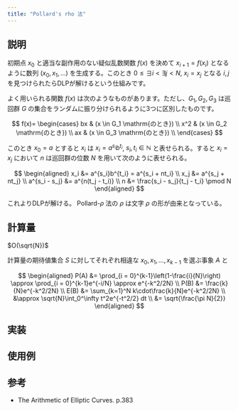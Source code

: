 ```yaml
---
title: "Pollard's rho 法"
---
```


## 説明

初期点 $x_0$ と適当な副作用のない疑似乱数関数 $f(x)$ を決めて $x_{i+1} = f(x_i)$ となるように数列 $(x_0, x_1, \ldots)$ を生成する。このとき $0 \leq \exists i < \exists j < N$, $x_i = x_j$ となる $i,j$ を見つけられたらDLPが解けるという仕組みです。

よく用いられる関数 $f(x)$ は次のようなものがあります。ただし、$G_1, G_2, G_3$ は巡回群 $G$ の集合をランダムに振り分けられるように3つに区別したものです。

$$
f(x)=
\begin{cases}
bx & (x \in G_1 \mathrm{のとき}) \\
x^2 & (x \in G_2 \mathrm{のとき}) \\
ax & (x \in G_3 \mathrm{のとき}) \\
\end{cases}
$$

このとき $x_0 = a$ とすると $x_i$ は $x_i = a^{s_i}b^{t_i}$, $s_i, t_i \in \mathbb{N}$ と表せられる。すると $x_i = x_j$ において $n$ は巡回群の位数 $N$ を用いて次のように表せられる。

$$
\begin{aligned}
x_i &= a^{s_i}b^{t_i} = a^{s_i + nt_i} \\
x_j &= a^{s_j + nt_j} \\
a^{s_i - s_j} &= a^{n(t_j - t_i)} \\
n &= \frac{s_i - s_j}{t_j - t_i} \pmod N
\end{aligned}
$$

これよりDLPが解ける。
Pollard-$\rho$ 法の $\rho$ は文字 $\rho$ の形が由来となっている。

<!-- Pollard's Kangaroo 法 (Lambda 法)
$\rho$ 法は動く点が1つの値だったのに対し、 $\lambda$ 法は2つの値がランダムに動いていき、一方がもう一方の点に衝突したときDLPが解ける。

$$
\begin{aligned}
x_0 &= g^{a_0} & y_0 &= g^{b_0} \\
x_{i+1} &= x_ig^{r(x_i)} & y_{i+1} &= y_i g^{r(y_i)} \\
\end{aligned}
$$

$x_i = y_j$ となるとき -->

## 計算量

$O(\sqrt{N})$

計算量の期待値集合 $S$ に対してそれぞれ相違な $x_0, x_1, \ldots, x_{k-1}$ を選ぶ事象 $A$ と

$$
\begin{aligned}
P(A) &= \prod_{i = 0}^{k-1}\left(1-\frac{i}{N}\right) \approx \prod_{i = 0}^{k-1}e^{-i/N} \approx e^{-k^2/2N} \\
P(B) &= \frac{k}{N}e^{-k^2/2N} \\
E(B) &= \sum_{k=1}^N k\cdot\frac{k}{N}e^{-k^2/2N} \\
&\approx \sqrt{N}\int_0^\infty t^2e^{-t^2/2} dt \\
&= \sqrt{\frac{\pi N}{2}}
\end{aligned}
$$


## 実装

## 使用例

## 参考

- The Arithmetic of Elliptic Curves. p.383